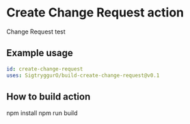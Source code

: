 
# Create Change Request action

Change Request test

## Example usage

```yaml
id: create-change-request
uses: SigtryggurO/build-create-change-request@v0.1
```

## How to build action

  npm install
  npm run build
